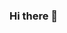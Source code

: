 ### Hi there 👋

<!--
**chayshuji/chayshuji** is a ✨ _special_ ✨ repository because its `README.md` (this file) appears on your GitHub profile.

Here are some ideas to get you started:

- 🔭 I’m currently working on Metacrafters
- 🌱 I’m currently learning JavaScript
- 😄 Pronouns: she/her
-->
